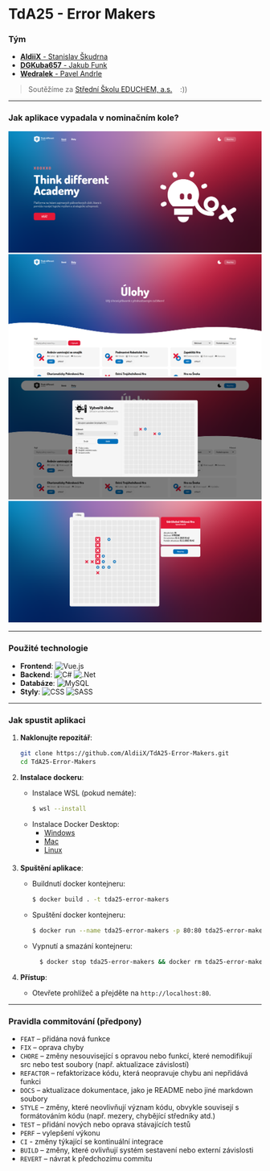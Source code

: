 # TdA25 - Error Makers

### Tým
- [**AldiiX** - Stanislav Škudrna](https://stanislavskudrna.cz)
- [**DGKuba657** - Jakub Funk](https://github.com/DGKuba657)
- [**Wedralek** - Pavel Andrle](https://github.com/Wedralda)

> Soutěžíme za [Střední Školu EDUCHEM, a.s.](https://educhem.cz)  &nbsp;&nbsp;&nbsp;:))

---

### Jak aplikace vypadala v nominačním kole?
![s1](/assets/1.png)
![s2](/assets/2.png)
![s3](/assets/3.png)
![s4](/assets/4.png)

---

### Použité technologie
- **Frontend**: ![Vue.js](https://img.shields.io/badge/vuejs-%2335495e.svg?style=for-the-badge&logo=vuedotjs&logoColor=%234FC08D)
- **Backend**: ![C#](https://img.shields.io/badge/c%23-%23239120.svg?style=for-the-badge&logo=c-sharp&logoColor=white) ![.Net](https://img.shields.io/badge/.NET-5C2D91?style=for-the-badge&logo=.net&logoColor=white)
- **Databáze**: ![MySQL](https://img.shields.io/badge/mysql-4479A1.svg?style=for-the-badge&logo=mysql&logoColor=white)
- **Styly**: ![CSS](https://img.shields.io/badge/css3-%231572B6.svg?style=for-the-badge&logo=css3&logoColor=white) ![SASS](https://img.shields.io/badge/SASS-hotpink.svg?style=for-the-badge&logo=SASS&logoColor=white)

---

### Jak spustit aplikaci

1. **Naklonujte repozitář**:
   ```bash
   git clone https://github.com/AldiiX/TdA25-Error-Makers.git
   cd TdA25-Error-Makers
   ```

2. **Instalace dockeru**:
    - Instalace WSL (pokud nemáte):
      ```bash
      $ wsl --install
      ```
    - Instalace Docker Desktop:
        - [Windows](https://docs.docker.com/docker-for-windows/install/)
        - [Mac](https://docs.docker.com/docker-for-mac/install/)
        - [Linux](https://docs.docker.com/engine/install/)
   ####
3. **Spuštění aplikace**:
    - Buildnutí docker kontejneru:
      ```bash
      $ docker build . -t tda25-error-makers
      ```
    - Spuštění docker kontejneru:
      ```bash
      $ docker run --name tda25-error-makers -p 80:80 tda25-error-makers
      ```
    - Vypnutí a smazání kontejneru:
      ```bash
        $ docker stop tda25-error-makers && docker rm tda25-error-makers
      ```

4. **Přístup**:
    - Otevřete prohlížeč a přejděte na `http://localhost:80`.

---

### Pravidla commitování (předpony)
- `FEAT` – přidána nová funkce
- `FIX` – oprava chyby
- `CHORE` – změny nesouvisející s opravou nebo funkcí, které nemodifikují src nebo test soubory (např. aktualizace závislostí)
- `REFACTOR` – refaktorizace kódu, která neopravuje chybu ani nepřidává funkci
- `DOCS` – aktualizace dokumentace, jako je README nebo jiné markdown soubory
- `STYLE` – změny, které neovlivňují význam kódu, obvykle souvisejí s formátováním kódu (např. mezery, chybějící středníky atd.)
- `TEST` – přidání nových nebo oprava stávajících testů
- `PERF` – vylepšení výkonu
- `CI` - změny týkající se kontinuální integrace
- `BUILD` – změny, které ovlivňují systém sestavení nebo externí závislosti
- `REVERT` – návrat k předchozímu commitu